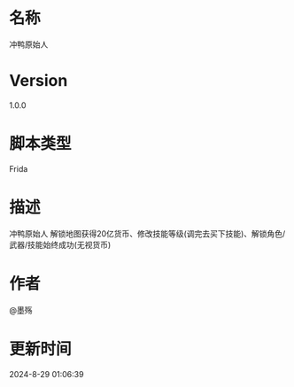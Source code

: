 # 名称
冲鸭原始人
# Version
1.0.0
# 脚本类型
Frida
# 描述
冲鸭原始人 解锁地图获得20亿货币、修改技能等级(调完去买下技能)、解锁角色/武器/技能始终成功(无视货币)

# 作者
@墨殇
# 更新时间
2024-8-29 01:06:39